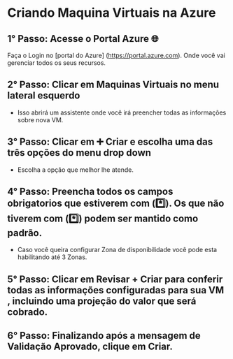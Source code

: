 # Criando Maquina Virtuais na Azure

## 1° Passo: Acesse o Portal Azure 🌐
Faça o Login no [portal do Azure] (https://portal.azure.com). Onde você vai gerenciar todos os seus recursos.

## 2° Passo: Clicar em Maquinas Virtuais no menu lateral esquerdo
- Isso abrirá um assistente onde você irá preencher todas as informações sobre  nova VM.

## 3° Passo: Clicar em ➕ Criar e escolha uma das três opções do menu drop down
- Escolha a opção que melhor lhe atende.

## 4° Passo: Preencha todos os campos obrigatorios que estiverem com (*️⃣). Os que não tiverem com (*️⃣) podem ser mantido como padrão.
- Caso você queira configurar Zona de disponibilidade você pode esta habilitando até 3 Zonas.

## 5° Passo: Clicar em Revisar + Criar para conferir todas as informações configuradas para sua VM , incluindo uma projeção do valor que será cobrado.

## 6° Passo: Finalizando após a mensagem de Validação Aprovado, clique em Criar.

